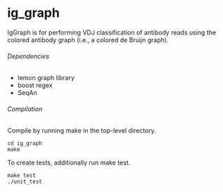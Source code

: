 ig_graph
=============

IgGraph is for performing VDJ classification of antibody reads using the colored antibody graph (i.e., a colored de Bruijn graph).

###### Dependencies
* lemon graph library
* boost regex
* SeqAn

###### Compilation

Compile by running make in the top-level directory. 

```
cd ig_graph
make
```

To create tests, additionally run make test.

```
make test
./unit_test
```
